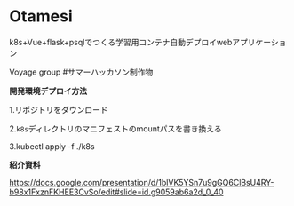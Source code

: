 # Otamesi
k8s+Vue+flask+psqlでつくる学習用コンテナ自動デプロイwebアプリケーション

Voyage group #サマーハッカソン制作物

**開発環境デプロイ方法**

1.リポジトリをダウンロード

2.`k8s`ディレクトリのマニフェストのmountパスを書き換える

3.kubectl apply -f ./k8s

**紹介資料**

https://docs.google.com/presentation/d/1blVK5YSn7u9gGQ6ClBsU4RY-b98x1FxznFKHEE3CvSo/edit#slide=id.g9059ab6a2d_0_40
